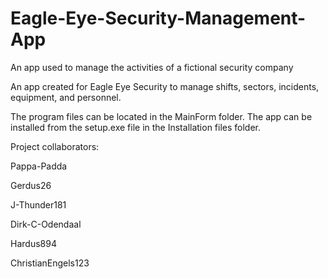 # Eagle-Eye-Security-Management-App

An app used to manage the activities of a fictional security company



An app created for Eagle Eye Security to manage shifts, sectors, incidents, equipment, and personnel.

The program files can be located in the MainForm folder. The app can be installed from the setup.exe file in the Installation files folder.



Project collaborators:

Pappa-Padda

Gerdus26

J-Thunder181

Dirk-C-Odendaal

Hardus894

ChristianEngels123

